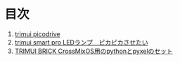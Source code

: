 # 目次
1. [trimui picodrive](https://github.com/game-de-it/trimui/blob/main/picodrive.md)
2. [trimui smart pro LEDランプ　ピカピカさせたい](https://github.com/game-de-it/trimui/releases/tag/trimui_smart_pro_led)
3. [TRIMUI BRICK CrossMixOS用のpythonとpyxelのセット](https://github.com/game-de-it/trimui/releases/tag/trimui_brick_python_pyxel)
